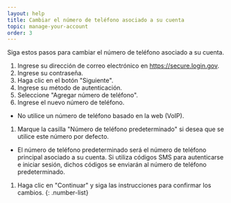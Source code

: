 ```yaml
---
layout: help
title: Cambiar el número de teléfono asociado a su cuenta
topic: manage-your-account
order: 3
---
```


Siga estos pasos para cambiar el número de teléfono asociado a su cuenta.

1. Ingrese su dirección de correo electrónico en <https://secure.login.gov>.
1. Ingrese su contraseña.
1. Haga clic en el botón "Siguiente".
1. Ingrese su método de autenticación.
1. Seleccione "Agregar número de teléfono".
1. Ingrese el nuevo número de teléfono.
  * No utilice un número de teléfono basado en la web (VoIP).
1. Marque la casilla "Número de teléfono predeterminado" si desea que se utilice este número por defecto.
  * El número de teléfono predeterminado será el número de teléfono principal asociado a su cuenta. Si utiliza códigos SMS para autenticarse e iniciar sesión, dichos códigos se enviarán al número de teléfono predeterminado.
1. Haga clic en "Continuar" y siga las instrucciones para confirmar los cambios.
{: .number-list}
